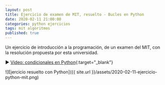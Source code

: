 ```yaml
---
layout: post
title: Ejercicio de examen de MIT, resuelto - Bucles en Python
date: 2020-02-11 21:00:00
categories: python ejercicios
tags: mit algoritmos
published: true
---
```


Un ejercicio de introducción a la programación, de un examen del MIT, con la resolución propuesta por esta universidad.

▶️ [Video: condicionales en Python](https://www.youtube.com/watch?v=kIkAhld32O8){:target="_blank"}

![Ejercicio resuelto con Python]({{ site.url }}/assets/2020-02-11-ejercicio-python-mit.png)

